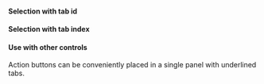 #### Selection with tab id

<!-- example(tabs-active-tab-id) -->

#### Selection with tab index

<!-- example(tabs-active-tab-index) -->

#### Use with other controls

Action buttons can be conveniently placed in a single panel with underlined tabs.

<!-- example(tabs-actionbar) -->
